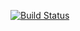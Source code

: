 [![Build Status](https://travis-ci.org/alexkunin/structure-parser.svg?branch=master)](https://travis-ci.org/alexkunin/structure-parser)
